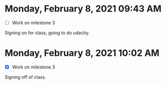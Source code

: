 # Monday, February  8, 2021 09:43 AM
- [ ] Work on milestone 3 

Signing on for class, going to do udacity.

# Monday, February  8, 2021 10:02 AM
- [x] Work on milestone 3 

Signing off of class. 
